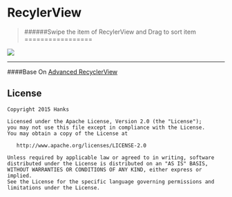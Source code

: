 # RecylerView

>######Swipe the item of RecylerView and Drag to sort item
=================
 
![](https://github.com/hanks-zyh/RecylerView/blob/master/demo.gif)

---
####Base On [Advanced RecyclerView](https://github.com/h6ah4i/android-advancedrecyclerview)

## License

    Copyright 2015 Hanks

    Licensed under the Apache License, Version 2.0 (the "License");
    you may not use this file except in compliance with the License.
    You may obtain a copy of the License at

       http://www.apache.org/licenses/LICENSE-2.0

    Unless required by applicable law or agreed to in writing, software
    distributed under the License is distributed on an "AS IS" BASIS,
    WITHOUT WARRANTIES OR CONDITIONS OF ANY KIND, either express or implied.
    See the License for the specific language governing permissions and
    limitations under the License.

[1]: https://github.com/h6ah4i/android-advancedrecyclerview
